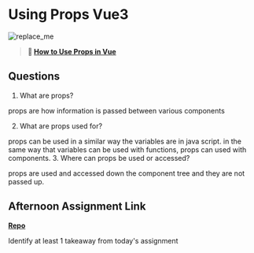 # Using Props Vue3

![replace_me](https://codeworks.blob.core.windows.net/public/assets/img/illustrations/placeholder.svg)

> **📖 [How to Use Props in Vue](https://codeworksacademy.com/fs-student-guide/resources/wk6/02-Props)**

## Questions

1. What are props?

props are how information is passed between various components

2. What are props used for?

props can be used in a similar way the variables are in java script.
in the same way that variables can be used with functions, props can used with components. 3. Where can props be used or accessed?

props are used and accessed down the component tree and they are not passed up.

## Afternoon Assignment Link

**[Repo](https://github.com/JackFox77/<ASSIGNMENT_REPO>)**

Identify at least 1 takeaway from today's assignment
